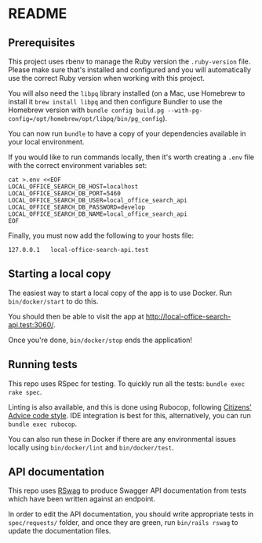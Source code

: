 # README

## Prerequisites

This project uses rbenv to manage the Ruby version the `.ruby-version` file.
Please make sure that's installed and configured and you will automatically
use the correct Ruby version when working with this project.

You will also need the `libpq` library installed (on a Mac, use Homebrew to
install it `brew install libpq` and then configure Bundler to use the Homebrew
version with `bundle config build.pg --with-pg-config=/opt/homebrew/opt/libpq/bin/pg_config`).

You can now run `bundle` to have a copy of your dependencies available in
your local environment.

If you would like to run commands locally, then it's worth creating a `.env`
file with the correct environment variables set:

```shell
cat >.env <<EOF
LOCAL_OFFICE_SEARCH_DB_HOST=localhost
LOCAL_OFFICE_SEARCH_DB_PORT=5460
LOCAL_OFFICE_SEARCH_DB_USER=local_office_search_api
LOCAL_OFFICE_SEARCH_DB_PASSWORD=develop
LOCAL_OFFICE_SEARCH_DB_NAME=local_office_search_api
EOF
```

Finally, you must now add the following to your hosts file:

```
127.0.0.1	local-office-search-api.test
```

## Starting a local copy

The easiest way to start a local copy of the app is to use Docker. Run
`bin/docker/start` to do this.

You should then be able to visit the app at http://local-office-search-api.test:3060/.

Once you're done, `bin/docker/stop` ends the application!

## Running tests

This repo uses RSpec for testing. To quickly run all the tests:
`bundle exec rake spec`.

Linting is also available, and this is done using Rubocop, following
[Citizens' Advice code style](https://github.com/citizensadvice/citizens-advice-style-ruby).
IDE integration is best for this, alternatively, you can run `bundle exec rubocop`.

You can also run these in Docker if there are any environmental issues
locally using `bin/docker/lint` and `bin/docker/test`.

## API documentation

This repo uses [RSwag](https://github.com/rswag/rswag) to produce Swagger API
documentation from tests which have been written against an endpoint.

In order to edit the API documentation, you should write appropriate tests in
`spec/requests/` folder, and once they are green, run `bin/rails rswag` to
update the documentation files.
